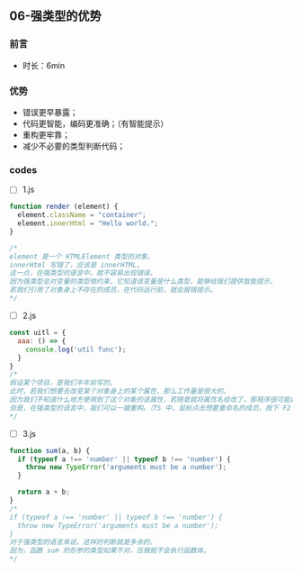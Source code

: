 ## 06-强类型的优势

### 前言

- 时长：6min

### 优势

- 错误更早暴露；
- 代码更智能，编码更准确；（有智能提示）
- 重构更牢靠；
- 减少不必要的类型判断代码；

### codes

- [ ] 1.js

```js
function render (element) {
  element.className = "container";
  element.innerHtml = "Hello world.";
}

/*
element 是一个 HTMLElement 类型的对象。
innerHtml 写错了，应该是 innerHTML。
这一点，在强类型的语言中，就不容易出现错误。
因为强类型会对变量的类型做约束，它知道该变量是什么类型，能够给我们提供智能提示。
若我们引用了对象身上不存在的成员，在代码运行前，就会报错提示。
*/
```

- [ ] 2.js

```js
const uitl = {
  aaa: () => {
    console.log('util func');
  }
}
/*
假设某个项目，是我们半年前写的。
此时，若我们想要去改变某个对象身上的某个属性，那么工作量是很大的。
因为我们不知道什么地方使用到了这个对象的该属性，若随意就将属性名给改了，那程序很可能就会出现问题。
但是，在强类型的语言中，我们可以一键重构。（TS 中，鼠标点击想要重命名的成员，按下 F2 即可；或 右键 选择重命名）
*/
```

- [ ] 3.js

```js
function sum(a, b) {
  if (typeof a !== 'number' || typeof b !== 'number') {
    throw new TypeError('arguments must be a number');
  }

  return a + b;
}
/*
if (typeof a !== 'number' || typeof b !== 'number') {
  throw new TypeError('arguments must be a number');
}
对于强类型的语言来说，这样的判断就是多余的。
因为，函数 sum 的形参的类型如果不对，压根就不会执行函数体。
*/
```